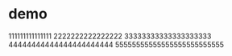 # demo
111111111111111
2222222222222222
33333333333333333333
44444444444444444444444
55555555555555555555555555